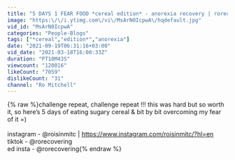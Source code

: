 ```yaml
---
title: "5 DAYS 1 FEAR FOOD *cereal edition* - anorexia recovery | rorecovering"
image: "https:\/\/i.ytimg.com\/vi\/MsArN0IcpwA\/hqdefault.jpg"
vid_id: "MsArN0IcpwA"
categories: "People-Blogs"
tags: ["*cereal","edition*","anorexia"]
date: "2021-09-19T06:31:16+03:00"
vid_date: "2021-03-18T16:00:33Z"
duration: "PT10M43S"
viewcount: "120016"
likeCount: "7059"
dislikeCount: "31"
channel: "Ro Mitchell"
---
```

{% raw %}challenge repeat, challenge repeat !!! this was hard but so worth it, so here’s 5 days of eating sugary cereal &amp; bit by bit overcoming my fear of it =)<br /><br />instagram - @roisinmitc | <a rel="nofollow" target="blank" href="https://www.instagram.com/roisinmitc/?hl=en">https://www.instagram.com/roisinmitc/?hl=en</a><br />tiktok - @rorecovering<br />ed insta - @rorecovering{% endraw %}
